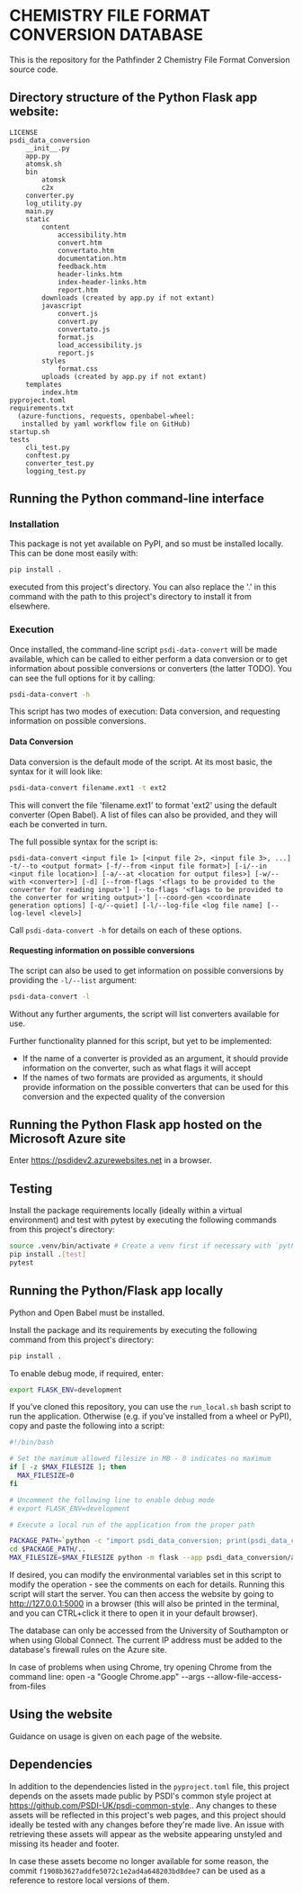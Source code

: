 # CHEMISTRY FILE FORMAT CONVERSION DATABASE

This is the repository for the Pathfinder 2 Chemistry File Format Conversion source code.

## Directory structure of the Python Flask app website:

```
LICENSE
psdi_data_conversion
    __init__.py
    app.py
    atomsk.sh
    bin
        atomsk
        c2x
    converter.py
    log_utility.py
    main.py
    static
        content
            accessibility.htm
            convert.htm
            convertato.htm
            documentation.htm
            feedback.htm
            header-links.htm
            index-header-links.htm
            report.htm
        downloads (created by app.py if not extant)
        javascript
            convert.js
            convert.py
            convertato.js
            format.js
            load_accessibility.js
            report.js
        styles
            format.css
        uploads (created by app.py if not extant)
    templates
        index.htm
pyproject.toml
requirements.txt
  (azure-functions, requests, openbabel-wheel:
   installed by yaml workflow file on GitHub)
startup.sh
tests
    cli_test.py
    conftest.py
    converter_test.py
    logging_test.py
```

## Running the Python command-line interface

### Installation

This package is not yet available on PyPI, and so must be installed locally. This can be done most easily with:

```bash
pip install .
```

executed from this project's directory. You can also replace the '.' in this command with the path to this project's directory to install it from elsewhere.

### Execution

Once installed, the command-line script `psdi-data-convert` will be made available, which can be called to either perform a data conversion or to get information about possible conversions or converters (the latter TODO). You can see the full options for it by calling:

```bash
psdi-data-convert -h
```

This script has two modes of execution: Data conversion, and requesting information on possible conversions.

#### Data Conversion

Data conversion is the default mode of the script. At its most basic, the syntax for it will look like:

```bash
psdi-data-convert filename.ext1 -t ext2
```

This will convert the file 'filename.ext1' to format 'ext2' using the default converter (Open Babel). A list of files can also be provided, and they will each be converted in turn.

The full possible syntax for the script is:

```
psdi-data-convert <input file 1> [<input file 2>, <input file 3>, ...] -t/--to <output format> [-f/--from <input file format>] [-i/--in <input file location>] [-a/--at <location for output files>] [-w/--with <converter>] [-d] [--from-flags '<flags to be provided to the converter for reading input>'] [--to-flags '<flags to be provided to the converter for writing output>'] [--coord-gen <coordinate generation options] [-q/--quiet] [-l/--log-file <log file name] [--log-level <level>]
```

Call `psdi-data-convert -h` for details on each of these options.

#### Requesting information on possible conversions

The script can also be used to get information on possible conversions by providing the `-l/--list` argument:

```bash
psdi-data-convert -l
```

Without any further arguments, the script will list converters available for use.

Further functionality planned for this script, but yet to be implemented:

- If the name of a converter is provided as an argument, it should provide information on the converter, such as what flags it will accept
- If the names of two formats are provided as arguments, it should provide information on the possible converters that can be used for this conversion and the expected quality of the conversion

## Running the Python Flask app hosted on the Microsoft Azure site

Enter https://psdidev2.azurewebsites.net in a browser.

## Testing

Install the package requirements locally (ideally within a virtual environment) and test with pytest by executing the following commands from this project's directory:

```bash
source .venv/bin/activate # Create a venv first if necessary with `python -m venv .venv`
pip install .[test]
pytest
```

## Running the Python/Flask app locally

Python and Open Babel must be installed.

Install the package and its requirements by executing the following command from this project's directory:

```bash
pip install .
```

To enable debug mode, if required, enter:

```bash
export FLASK_ENV=development
```

If you've cloned this repository, you can use the `run_local.sh` bash script to run the application. Otherwise (e.g. if you've installed from a wheel or PyPI), copy and paste the following into a script:

```bash
#!/bin/bash

# Set the maximum allowed filesize in MB - 0 indicates no maximum
if [ -z $MAX_FILESIZE ]; then
  MAX_FILESIZE=0
fi

# Uncomment the following line to enable debug mode
# export FLASK_ENV=development

# Execute a local run of the application from the proper path

PACKAGE_PATH=`python -c "import psdi_data_conversion; print(psdi_data_conversion.__path__[0])"`
cd $PACKAGE_PATH/..
MAX_FILESIZE=$MAX_FILESIZE python -m flask --app psdi_data_conversion/app.py run
```

If desired, you can modify the environmental variables set in this script to modify the operation - see the comments on each for details. Running this script will start the server. You can then access the website by going to <http://127.0.0.1:5000> in a browser (this will also be printed in the terminal, and you can CTRL+click it there to open it in your default browser).

The database can only be accessed from the University of Southampton or when using Global Connect. The current IP address must be added to the database's firewall rules on the Azure site.

In case of problems when using Chrome, try opening Chrome from the command line:
open -a "Google Chrome.app" --args --allow-file-access-from-files

## Using the website

Guidance on usage is given on each page of the website.

## Dependencies

In addition to the dependencies listed in the `pyproject.toml` file, this project depends on the assets made public by PSDI's common style project at https://github.com/PSDI-UK/psdi-common-style.. Any changes to these assets will be reflected in this project's web pages, and this project should ideally be tested with any changes before they're made live. An issue with retrieving these assets will appear as the website appearing unstyled and missing its header and footer.

In case these assets become no longer available for some reason, the commit `f1908b3627addfe5072c1e2ad4a648203bd8dee7` can be used as a reference to restore local versions of them.
